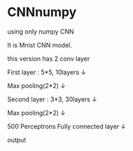 # CNNnumpy
using only numpy CNN

It is Mnist CNN model. 

this version has 2 conv layer

First layer : 5*5, 10layers
↓

Max pooling(2*2)
↓

Second layer : 3*3, 30layers
↓

Max pooling(2*2)
↓

500 Perceptrons Fully connected layer
↓

output
